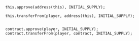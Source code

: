 		this.approve(address(this), INITIAL_SUPPLY);

		this.transferFrom(player, address(this), INITIAL_SUPPLY);


        contract.approve(player, INITIAL_SUPPLY);
        contract.transferFrom(player, contract, INITIAL_SUPPLY);